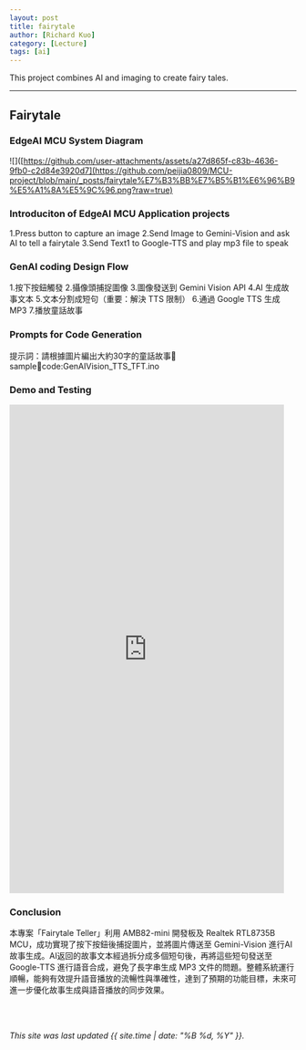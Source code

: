 ```yaml
---
layout: post
title: fairytale
author: [Richard Kuo]
category: [Lecture]
tags: [ai]
---
```


This project combines AI and imaging to create fairy tales.

---
## Fairytale

### EdgeAI MCU System Diagram
![]([https://github.com/user-attachments/assets/a27d865f-c83b-4636-9fb0-c2d84e3920d7](https://github.com/peijia0809/MCU-project/blob/main/_posts/fairytale%E7%B3%BB%E7%B5%B1%E6%96%B9%E5%A1%8A%E5%9C%96.png?raw=true)


### Introduciton of EdgeAI MCU Application projects 
1.Press button to capture an image
2.Send Image to Gemini-Vision and ask AI to tell a fairytale 
3.Send Text1 to Google-TTS and play mp3 file to speak 


### GenAI coding Design Flow
1.按下按鈕觸發
2.攝像頭捕捉圖像
3.圖像發送到 Gemini Vision API
4.AI 生成故事文本
5.文本分割成短句（重要：解決 TTS 限制）
6.通過 Google TTS 生成 MP3
7.播放童話故事

### Prompts for Code Generation
提⽰詞：請根據圖⽚編出⼤約30字的童話故事
samplecode:GenAIVision_TTS_TFT.ino


### Demo and Testing
<iframe width="482" height="857" src="https://www.youtube.com/embed/mqmCTe4TfB4" title="fairytale" frameborder="0" allow="accelerometer; autoplay; clipboard-write; encrypted-media; gyroscope; picture-in-picture; web-share" referrerpolicy="strict-origin-when-cross-origin" allowfullscreen></iframe>

### Conclusion
本專案「Fairytale Teller」利用 AMB82-mini 開發板及 Realtek RTL8735B MCU，成功實現了按下按鈕後捕捉圖片，並將圖片傳送至 Gemini-Vision 進行AI故事生成。AI返回的故事文本經過拆分成多個短句後，再將這些短句發送至 Google-TTS 進行語音合成，避免了長字串生成 MP3 文件的問題。整體系統運行順暢，能夠有效提升語音播放的流暢性與準確性，達到了預期的功能目標，未來可進一步優化故事生成與語音播放的同步效果。





<br>
<br>

*This site was last updated {{ site.time | date: "%B %d, %Y" }}.*



